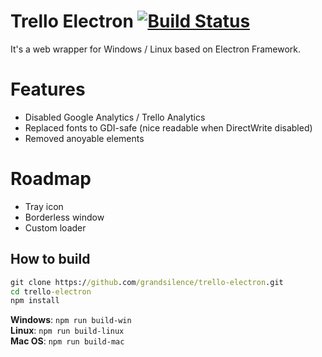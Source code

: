 # Trello Electron [![Build Status](https://travis-ci.com/grandsilence/trello-electron.svg?branch=master)](https://travis-ci.com/grandsilence/trello-electron)
It's a web wrapper for Windows / Linux based on Electron Framework.

# Features
- Disabled Google Analytics / Trello Analytics
- Replaced fonts to GDI-safe (nice readable when DirectWrite disabled)
- Removed anoyable elements

# Roadmap
- Tray icon
- Borderless window
- Custom loader

## How to build
```cmd
git clone https://github.com/grandsilence/trello-electron.git
cd trello-electron
npm install
```
**Windows**: `npm run build-win`  
**Linux**: `npm run build-linux`  
**Mac OS**: `npm run build-mac`